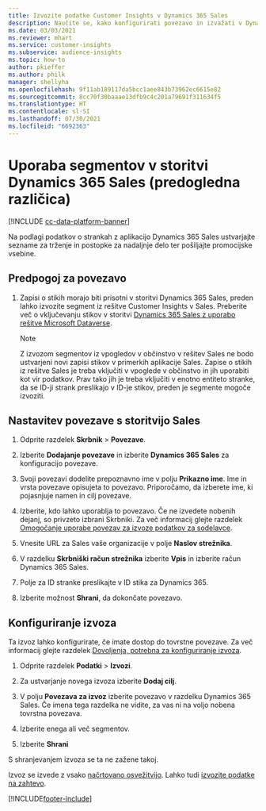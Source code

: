 ```yaml
---
title: Izvozite podatke Customer Insights v Dynamics 365 Sales
description: Naučite se, kako konfigurirati povezavo in izvažati v Dynamics 365 Sales.
ms.date: 03/03/2021
ms.reviewer: mhart
ms.service: customer-insights
ms.subservice: audience-insights
ms.topic: how-to
author: pkieffer
ms.author: philk
manager: shellyha
ms.openlocfilehash: 9f11ab189117da5bcc1aee843b73962ec6615e82
ms.sourcegitcommit: 8cc70f30baaae13dfb9c4c201a79691f311634f5
ms.translationtype: HT
ms.contentlocale: sl-SI
ms.lasthandoff: 07/30/2021
ms.locfileid: "6692363"
---
```

# <a name="use-segments-in-dynamics-365-sales-preview"></a>Uporaba segmentov v storitvi Dynamics 365 Sales (predogledna različica)

[!INCLUDE [cc-data-platform-banner](../includes/cc-data-platform-banner.md)]

Na podlagi podatkov o strankah z aplikacijo Dynamics 365 Sales ustvarjajte sezname za trženje in postopke za nadaljnje delo ter pošiljajte promocijske vsebine.

## <a name="prerequisite-for-connection"></a>Predpogoj za povezavo

1. Zapisi o stikih morajo biti prisotni v storitvi Dynamics 365 Sales, preden lahko izvozite segment iz rešitve Customer Insights v Sales. Preberite več o vključevanju stikov v storitvi [Dynamics 365 Sales z uporabo rešitve Microsoft Dataverse](connect-power-query.md).

   > [!NOTE]
   > Z izvozom segmentov iz vpogledov v občinstvo v rešitev Sales ne bodo ustvarjeni novi zapisi stikov v primerkih aplikacije Sales. Zapise o stikih iz rešitve Sales je treba vključiti v vpoglede v občinstvo in jih uporabiti kot vir podatkov. Prav tako jih je treba vključiti v enotno entiteto stranke, da se ID-ji strank preslikajo v ID-je stikov, preden je segmente mogoče izvoziti.

## <a name="set-up-the-connection-to-sales"></a>Nastavitev povezave s storitvijo Sales

1. Odprite razdelek **Skrbnik** > **Povezave**.

1. Izberite **Dodajanje povezave** in izberite **Dynamics 365 Sales** za konfiguracijo povezave.

1. Svoji povezavi dodelite prepoznavno ime v polju **Prikazno ime**. Ime in vrsta povezave opisujeta to povezavo. Priporočamo, da izberete ime, ki pojasnjuje namen in cilj povezave.

1. Izberite, kdo lahko uporablja to povezavo. Če ne izvedete nobenih dejanj, so privzeto izbrani Skrbniki. Za več informacij glejte razdelek [Omogočanje uporabe povezav za izvoze podatkov za sodelavce](connections.md#allow-contributors-to-use-a-connection-for-exports).

1. Vnesite URL za Sales vaše organizacije v polje **Naslov strežnika**.

1. V razdelku **Skrbniški račun strežnika** izberite **Vpis** in izberite račun Dynamics 365 Sales.

1. Polje za ID stranke preslikajte v ID stika za Dynamics 365.

1. Izberite možnost **Shrani**, da dokončate povezavo. 

## <a name="configure-an-export"></a>Konfiguriranje izvoza

Ta izvoz lahko konfigurirate, če imate dostop do tovrstne povezave. Za več informacij glejte razdelek [Dovoljenja, potrebna za konfiguriranje izvoza](export-destinations.md#set-up-a-new-export).

1. Odprite razdelek **Podatki** > **Izvozi**.

1. Za ustvarjanje novega izvoza izberite **Dodaj cilj**.

1. V polju **Povezava za izvoz** izberite povezavo v razdelku Dynamics 365 Sales. Če imena tega razdelka ne vidite, za vas ni na voljo nobena tovrstna povezava.

1. Izberite enega ali več segmentov.

1. Izberite **Shrani**

S shranjevanjem izvoza se ta ne zažene takoj.

Izvoz se izvede z vsako [načrtovano osvežitvijo](system.md#schedule-tab). Lahko tudi [izvozite podatke na zahtevo](export-destinations.md#run-exports-on-demand). 

[!INCLUDE[footer-include](../includes/footer-banner.md)]
